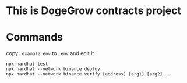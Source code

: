 # This is DogeGrow contracts project


# Commands

copy `.example.env` to `.env` and edit it 

```
npx hardhat test
npx hardhat --network binance deploy
npx hardhat --network binance verify [address] [arg1] [arg2]...
```

